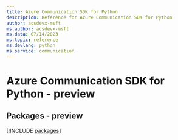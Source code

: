 ```yaml
---
title: Azure Communication SDK for Python
description: Reference for Azure Communication SDK for Python
author: acsdevx-msft
ms.author: acsdevx-msft
ms.data: 07/14/2023
ms.topic: reference
ms.devlang: python
ms.service: communication
---
```

# Azure Communication SDK for Python - preview
## Packages - preview
[!INCLUDE [packages](communication-index.md)]